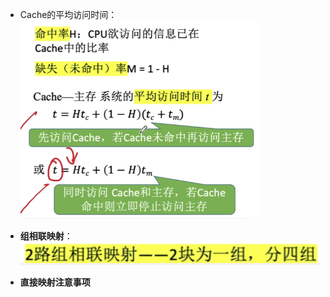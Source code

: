 


- Cache的平均访问时间：![输入图片说明](/imgs/2025-10-06/xYS63R5w7nPR6dm2.png)

- **组相联映射**：![输入图片说明](/imgs/2025-10-06/39y0ZTI7QPxjriqG.png)

- **直接映射注意事项** 
<!--stackedit_data:
eyJoaXN0b3J5IjpbLTcwNzkyMjA5MCw1MzIwNDAwMTIsLTMxOD
Q5NzMxOF19
-->